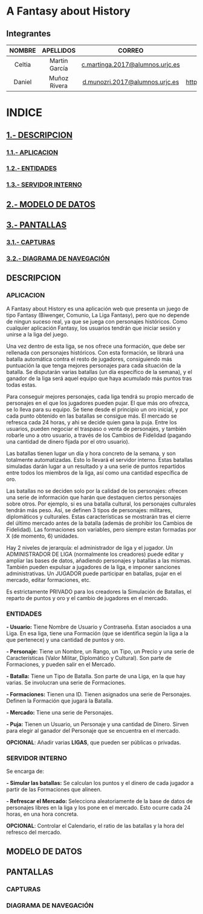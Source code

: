 # A Fantasy about History

## Integrantes

| **NOMBRE**  |  **APELLIDOS**    |             **CORREO**             |               **GITHUB**              |
| :---------: | :---------------: | :--------------------------------: | :-----------------------------------: |
| Celtia      | Martin García     | c.martinga.2017@alumnos.urjc.es    | https://github.com/Celtia-Martin      |
| Daniel      | Muñoz Rivera      | d.munozri.2017@alumnos.urjc.es     | https://github.com/MeSientoYMeCallo99 |

# INDICE

## [1.- DESCRIPCION	](#descripcion)
### [1.1.- APLICACION ](#aplicacion)
### [1.2.- ENTIDADES](#entidades)
### [1.3.- SERVIDOR INTERNO](#servidorInterno)
## [2.- MODELO DE DATOS](#modeloDeDatos)	
## [3.- PANTALLAS](#pantallas)
### [3.1.- CAPTURAS ](#capturasPantalla)
### [3.2.- DIAGRAMA DE NAVEGACIÓN ](#diagramaNavegacion)

## DESCRIPCION <a name="descripcion"/>

### APLICACION <a name="aplicacion"/>

A Fantasy about History es una aplicación web que presenta un juego de tipo Fantasy (Biwenger, Comunio, La Liga Fantasy), pero que no depende de ningun suceso real, ya que se juega con personajes históricos. Como cualquier aplicación Fantasy, los usuarios tendrán que iniciar sesión y unirse a la liga del juego.

Una vez dentro de esta liga, se nos ofrece una formación, que debe ser rellenada con personajes históricos. Con esta formación, se librará una batalla automática contra el resto de jugadores, consiguiendo más puntuación la que tenga mejores personajes para cada situación de la batalla. Se disputarán varias batallas (un día específico de la semana), y el ganador de la liga será aquel equipo que haya acumulado más puntos tras todas estas.

Para conseguir mejores personajes, cada liga tendrá su propio mercado de personajes en el que los jugadores pueden pujar. El que más oro ofrezca, se lo lleva para su equipo. Se tiene desde el principio un oro inicial, y por cada punto obtenido en las batallas se consigue más. El mercado se refresca cada 24 horas, y ahi se decide quien gana la puja. Entre los usuarios, pueden negociar el traspaso o venta de personajes, y también robarle uno a otro usuario, a través de los Cambios de Fidelidad (pagando una cantidad de dinero fijada por el otro usuario).

Las batallas tienen lugar un día y hora concreto de la semana, y son totalmente automatizadas. Esto lo llevará el servidor interno. Estas batallas simuladas darán lugar a un resultado y a una serie de puntos repartidos entre todos los miembros de la liga, así como una cantidad específica de oro.

Las batallas no se deciden solo por la calidad de los personajes: ofrecen una serie de información que harán que destaquen ciertos personajes sobre otros. Por ejemplo, si es una batalla cultural, los personajes culturales tendrán más peso. Así, se definen 3 tipos de personajes: militares, diplomáticos y culturales. Estas características se mostrarán tras el cierre del último mercado antes de la batalla (además de prohibir los Cambios de Fidelidad). Las formaciones son variables, pero siempre estan formadas por X (de momento, 6) unidades.

Hay 2 niveles de jerarquía: el administrador de liga y el jugador. Un ADMINISTRADOR DE LIGA (normalmente los creadores) puede editar y ampliar las bases de datos, añadiendo personajes y batallas a las mismas. También pueden expulsar a jugadores de la liga, e imponer sanciones administrativas. Un JUGADOR puede participar en batallas, pujar en el mercado, editar formaciones, etc.

Es estrictamente PRIVADO para los creadores la Simulación de Batallas, el reparto de puntos y oro y el cambio de jugadores en el mercado.

### ENTIDADES <a name="entidades"/>

**- Usuario:** Tiene Nombre de Usuario y Contraseña. Estan asociados a una Liga. En esa liga, tiene una Formación (que se identifica según la liga a la que pertenece) y una cantidad de puntos y oro.

**- Personaje:** Tiene un Nombre, un Rango, un Tipo, un Precio y una serie de Características (Valor Militar, Diplomático y Cultural). Son parte de Formaciones, y pueden salir en el Mercado.

**- Batalla:** Tiene un Tipo de Batalla. Son parte de una Liga, en la que hay varias. Se involucran una serie de Formaciones.

**- Formaciones:** Tienen una ID. Tienen asignados una serie de Personajes. Definen la Formación que jugará la Batalla.

**- Mercado:** Tiene una serie de Personajes.

**- Puja:** Tienen un Usuario, un Personaje y una cantidad de Dinero. Sirven para elegir al ganador del Personaje que se encuentra en el mercado.

**OPCIONAL**: Añadir varias **LIGAS**, que pueden ser públicas o privadas.

### SERVIDOR INTERNO <a name="servidorInterno"/>

Se encarga de:

**- Simular las batallas:** Se calculan los puntos y el dinero de cada jugador a partir de las Formaciones que alineen.

**- Refrescar el Mercado:** Selecciona aleatoriamente de la base de datos de personajes libres en la liga y los pone en el mercado. Esto ocurre cada 24 horas, en una hora concreta.

**OPCIONAL**: Controlar el Calendario, el ratio de las batallas y la hora del refresco del mercado.

## MODELO DE DATOS <a name="modeloDeDatos"/>


## PANTALLAS <a name="pantallas"/>

### CAPTURAS <a name="capturasPantalla"/>



### DIAGRAMA DE NAVEGACIÓN <a name="diagramaNavegacion"/>


